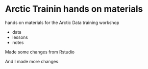 # Arctic Trainin hands on materials

hands on materials for the Arctic Data training workshop

* data
* lessons
* notes

Made some changes from Rstudio

And I made more changes